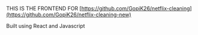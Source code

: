THIS IS THE FRONTEND FOR [https://github.com/GopiK26/netflix-cleaning](https://github.com/GopiK26/netflix-cleaning-new)

Built using React and Javascript
